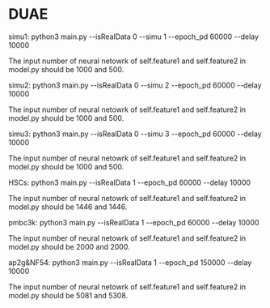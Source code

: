 # DUAE

simu1: python3 main.py --isRealData 0 --simu 1 --epoch_pd 60000 --delay 10000

The input number of neural netowrk of self.feature1 and self.feature2 in  model.py should be 1000 and 500.

simu2: python3 main.py --isRealData 0 --simu 2 --epoch_pd 60000 --delay 10000

The input number of neural netowrk of self.feature1 and self.feature2 in  model.py should be 1000 and 500.

simu3: python3 main.py --isRealData 0 --simu 3 --epoch_pd 60000 --delay 10000

The input number of neural netowrk of self.feature1 and self.feature2 in  model.py should be 1000 and 500.

HSCs: python3 main.py --isRealData 1 --epoch_pd 60000 --delay 10000

The input number of neural netowrk of self.feature1 and self.feature2 in  model.py should be 1446 and 1446.

pmbc3k: python3 main.py --isRealData 1 --epoch_pd 60000 --delay 10000

The input number of neural netowrk of self.feature1 and self.feature2 in  model.py should be 2000 and 2000.

ap2g&NF54: python3 main.py --isRealData 1 --epoch_pd 150000 --delay 10000

The input number of neural netowrk of self.feature1 and self.feature2 in  model.py should be 5081 and 5308.
